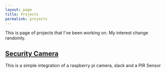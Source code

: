 ```yaml
---
layout: page
title: Projects
permalink: projects
---
```

This is page of projects that I've been working on. My interest change randomly.

## <a href="https://github.com/amcnevin/security_camera"><i class="fas fa-camera"></i> Security Camera</a>
This is a simple integration of a raspberry pi camera, slack and a PIR Sensor
